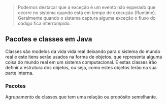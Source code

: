 > Podemos destacar que a exceção é um evento não esperado que ocorre no sistema quando está em tempo de execução (Runtime). 
> Geralmente quando o sistema captura alguma exceção o fluxo do código fica interrompido.


## Pacotes e classes em Java 

Classes são modelos da vida vida real deixando para o sistema do mundo real e este itens serão usados na forma de objetos. que representa alguma coisa do mundo real em um sistema computacional. E estas classes irão definir a estrutura dos objetos, ou seja, como estes objetos terão na sua parte interna.

### Pacotes 
Agrupamento de classes que tem uma relação ou propósito semelhante.
